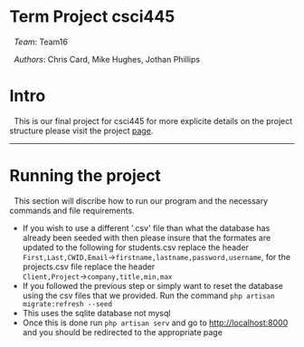 Term Project csci445
===================

&nbsp;&nbsp;_Team_: Team16

&nbsp;&nbsp;_Authors_: Chris Card, Mike Hughes, Jothan Phillips

# Intro #
&nbsp;&nbsp;This is our final project for csci445 for more explicite details on the project structure please visit the project [page](http://eecs.mines.edu/Courses/csci445/ASSIGN/TeamUnit3.html).

------
# Running the project #
&nbsp;&nbsp;This section will discribe how to run our program and the necessary commands and file requirements.
 - If you wish to use a different '.csv' file than what the database has already been seeded with then please insure that the formates are updated to the following for students.csv replace the header `First,Last,CWID,Email`&rarr;`firstname,lastname,password,username`, for the projects.csv file replace the header `Client,Project`&rarr;`company,title,min,max`
 - If you followed the previous step or simply want to reset the database using the csv files that we provided. Run the command `php artisan migrate:refresh --seed`
 - This uses the sqlite database not mysql
 - Once this is done run `php artisan serv` and go to [http://localhost:8000](http://localhost:8000) and you should be redirected to the appropriate page